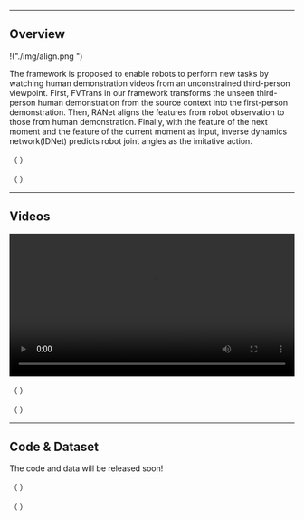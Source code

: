 
----

## Overview


!("./img/align.png ")

The framework is proposed to enable robots to perform new tasks by watching human demonstration videos from an unconstrained third-person viewpoint. First, FVTrans in our framework transforms the unseen third-person human demonstration from the source context into the first-person demonstration. Then, RANet aligns the features from robot observation to those from human demonstration. Finally, with the feature of the next moment and the feature of the current moment as input, inverse dynamics network(IDNet) predicts robot joint angles as the imitative action.

（&nbsp;）

（&nbsp;）

----

## Videos

<div>
		<video height="auto" width="100%" controls>
		  <source src="./video/video.mp4" type="video/mp4">
		</video>

	
</div>

（&nbsp;）

（&nbsp;）

----

## Code & Dataset

The code and data will be released soon!

（&nbsp;）

（&nbsp;）


